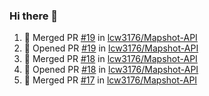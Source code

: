 ### Hi there 👋

<!--
**lcw3176/lcw3176** is a ✨ _special_ ✨ repository because its `README.md` (this file) appears on your GitHub profile.

Here are some ideas to get you started:

- 🔭 I’m currently working on ...
- 🌱 I’m currently learning ...
- 👯 I’m looking to collaborate on ...
- 🤔 I’m looking for help with ...
- 💬 Ask me about ...
- 📫 How to reach me: ...
- 😄 Pronouns: ...
- ⚡ Fun fact: ...
-->


<!--START_SECTION:activity-->
1. 🎉 Merged PR [#19](https://github.com/lcw3176/Mapshot-API/pull/19) in [lcw3176/Mapshot-API](https://github.com/lcw3176/Mapshot-API)
2. 💪 Opened PR [#19](https://github.com/lcw3176/Mapshot-API/pull/19) in [lcw3176/Mapshot-API](https://github.com/lcw3176/Mapshot-API)
3. 🎉 Merged PR [#18](https://github.com/lcw3176/Mapshot-API/pull/18) in [lcw3176/Mapshot-API](https://github.com/lcw3176/Mapshot-API)
4. 💪 Opened PR [#18](https://github.com/lcw3176/Mapshot-API/pull/18) in [lcw3176/Mapshot-API](https://github.com/lcw3176/Mapshot-API)
5. 🎉 Merged PR [#17](https://github.com/lcw3176/Mapshot-API/pull/17) in [lcw3176/Mapshot-API](https://github.com/lcw3176/Mapshot-API)
<!--END_SECTION:activity-->